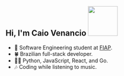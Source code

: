 ## Hi, I'm Caio Venancio <img src="https://media4.giphy.com/media/v1.Y2lkPTc5MGI3NjExcDZjcjA1cDY3NWV5Z3RncHB4aHVrdHA5ZnF0dng3dnN1aWxmaXJxMCZlcD12MV9pbnRlcm5hbF9naWZfYnlfaWQmY3Q9cw/pRFSQDwkLyCmQYzdql/giphy.gif" height="80px" width="80px">

- 🎯 Software Engineering student at [FIAP](https://www.fiap.com.br).
- 🍀 Brazilian full-stack developer.
- 👨‍💻 Python, JavaScript, React, and Go.
- 🎶 Coding while listening to music.
